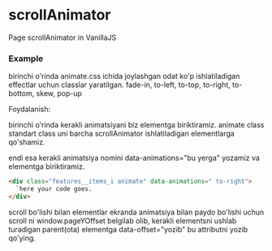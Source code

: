 # scrollAnimator
 Page scrollAnimator in VanillaJS

<h3>Example</h3>

birinchi o'rinda animate.css ichida joylashgan odat ko'p ishlatiladigan effectlar uchun classlar yaratilgan. 
 fade-in, to-left, to-top, to-right, to-bottom, skew, pop-up

Foydalanish:

birinchi o'rinda kerakli animatsiyani biz elementga biriktiramiz.
animate class standart class uni barcha scrollAnimator ishlatiladigan elementlarga qo'shamiz.

endi esa kerakli animatsiya nomini data-animations="bu yerga"  yozamiz va elementga biriktiramiz.

```HTML
<div class="features__items_i animate" data-animations=" to-right">
  `here your code goes.
</div>
```


scroll bo'lishi bilan elementlar ekranda animatsiya bilan paydo bo'lishi uchun scroll ni window.pageYOffset   belgilab olib, 
kerakli elementsni ushlab turadigan parent(ota) elementga data-offset="yozib"   bu attributni yozib qo'ying.
